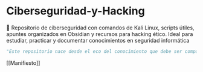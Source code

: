 # Ciberseguridad-y-Hacking
🔐 Repositorio de ciberseguridad con comandos de Kali Linux, scripts útiles, apuntes organizados en Obsidian y recursos para hacking ético. Ideal para estudiar, practicar y documentar conocimientos en seguridad informática

```python
"Este repositorio nace desde el eco del conocimiento que debe ser compartido, no escondido. Aquí, _NyxVoid_ compila todo lo que un aprendiz del hacking ético debe saber, desde la oscuridad… hacia la claridad."
```


[[Manifiesto]]